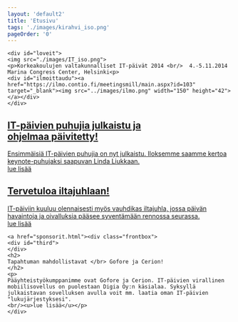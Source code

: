 ```yaml
---
layout: 'default2'
title: 'Etusivu'
tags: './images/kirahvi_iso.png'
pageOrder: '0'
---
```

<div class="pageupper">

	<div id="loveit">
	<img src="./images/IT_iso.png">
	<p>Korkeakoulujen valtakunnalliset IT-päivät 2014 <br/>  4.-5.11.2014 Marina Congress Center, Helsinki<p>
	<div id="ilmoittaudu"><a href="https://ilmo.contio.fi/meetingsmill/main.aspx?id=103" target="_blank"><img src="../images/ilmo.png" width="150" height="42"></a></div>	
	</div>
</div>


<div class="pagelower" class="clearfix">
<a href="puhujat.html">
		<div class="frontbox">
			<div id="first">
				</div>
				<h2>
				IT-päivien puhujia julkaistu ja <br/> ohjelmaa päivitetty!
				</h2>
				<p>
				Ensimmäisiä IT-päivien puhujia on nyt julkaistu. Iloksemme saamme kertoa keynote-puhujaksi saapuvan Linda Liukkaan. 
				<br/><u>lue lisää</u></p>
	</div>
</a>
	<a href="uutiset/iltajuhla.html">
		<div class="frontbox">
			<div id="second">
			</div>
				<h2>
				Tervetuloa iltajuhlaan!
				</h2>
				<p>
				IT-päiviin kuuluu olennaisesti myös vauhdikas iltajuhla, jossa päivän havaintoja ja oivalluksia pääsee syventämään rennossa seurassa. 
				<br/><u>lue lisää</u></p>
	</div>
</a>


	<a href="sponsorit.html"><div class="frontbox">
	<div id="third">
	</div>
	<h2>
	Tapahtuman mahdollistavat </br> Gofore ja Cerion! 
	</h2>
	<p>
	Pääyhteistyökumppanimme ovat Gofore ja Cerion. IT-päivien virallinen mobiilisovellus on puolestaan Digia Oy:n käsialaa. Syksyllä julkaistavan sovelluksen avulla voit mm. laatia oman IT-päivien "lukujärjestyksesi".
	<br/><u>lue lisää</u></p>
	</div>
</a>
<!--	<a href="puhujat.html">
<div class="frontbox">
	<div id="first">
	</div>
	<h2>
	Pääyhteistyö-<br/>kumppaneina</br> Gofore ja Cerion! 
	</h2>
	<p>
	Kiitollisena ja ylpeinä toivotamme pääyhteistyökumppanimme</br> Goforen ja Cerionin mukaan tiimiin! Digia Oy puolestaan tekee tapahtuman virallisen mobiiliappsin, joka julkaistaan hieman ennen tapahtumaa. Appsissa pääset tekemään omaa "lukujärjestystäsi". 
	</p>
	</div></a>-->
</div>
